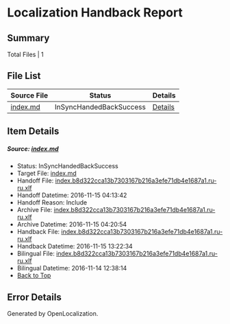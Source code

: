 # <a name='report-top'></a> Localization Handback Report

## Summary
 Total Files | 1

## File List
 Source File | Status | Details 
 ----------- | ------ | ------- 
 [index.md](https://github.com/dotnet/docs/blob/11f0979ab18b708fb775a54736ecd06f388557cf/index.md) | InSyncHandedBackSuccess | [Details](#1c9bafe53583478b382e3e068150f1e692664c48524)

## Item Details
##### <a name='1c9bafe53583478b382e3e068150f1e692664c48524'></a> Source: [index.md](https://github.com/dotnet/docs/blob/11f0979ab18b708fb775a54736ecd06f388557cf/index.md)
* Status: InSyncHandedBackSuccess
* Target File: [index.md](https://github.com/dotnet/docs.ru-ru/blob/3aa7443808a40b3c27495ff595a24246e7adcfc6/index.md)
* Handoff File: [index.b8d322cca13b7303167b216a3efe71db4e1687a1.ru-ru.xlf](https://github.com/dotnet/docs.handoff/blob/323e63791069318bef09a4051646e5f919717a05/ol-handoff/dotnet/docs.ru-ru/master/index.b8d322cca13b7303167b216a3efe71db4e1687a1.ru-ru.xlf)
* Handoff Datetime: 2016-11-15 04:13:42
* Handoff Reason: Include
* Archive File: [index.b8d322cca13b7303167b216a3efe71db4e1687a1.ru-ru.xlf](https://github.com/dotnet/docs.handoff/blob/23959fa3bc8c16d927576728f2de6c729f355636/ol-archive/dotnet/docs.ru-ru/master/index.b8d322cca13b7303167b216a3efe71db4e1687a1.ru-ru.xlf)
* Archive Datetime: 2016-11-15 04:20:54
* Handback File: [index.b8d322cca13b7303167b216a3efe71db4e1687a1.ru-ru.xlf](https://github.com/dotnet/docs.handback/blob/93ebc9d0786524f38673f2d257226ce6b2ca928f/ol-handback/dotnet/docs.ru-ru/master/index.b8d322cca13b7303167b216a3efe71db4e1687a1.ru-ru.xlf)
* Handback Datetime: 2016-11-15 13:22:34
* Bilingual File: [index.b8d322cca13b7303167b216a3efe71db4e1687a1.ru-ru.xlf](https://github.com/dotnet/docs.handback/blob/de897c65ecbaa0cf10b792503b9e0d8682699184/ol-handback/dotnet/docs.ru-ru/master/ht-p1/index.b8d322cca13b7303167b216a3efe71db4e1687a1.ru-ru.xlf)
* Bilingual Datetime: 2016-11-14 12:38:14
* [Back to Top](#report-top)


## Error Details

Generated by OpenLocalization.
